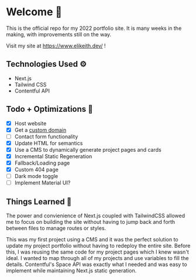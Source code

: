 # Welcome 👋

This is the official repo for my 2022 portfolio site. It is many weeks in the making, with improvements still on the way.

Visit my site at https://www.elikeith.dev/ !

## Technologies Used ⚙️

- Next.js
- Tailwind CSS
- Contentful API

## Todo + Optimizations 📝

- [x] Host website
- [x] Get a [custom domain](https://www.elikeith.dev/)
- [ ] Contact form functionality
- [x] Update HTML for semantics
- [x] Use a CMS to dynamically generate project pages and cards
- [x] Incremental Static Regeneration
- [x] Fallback/Loading page
- [x] Custom 404 page
- [ ] Dark mode toggle
- [ ] Implement Material UI?

## Things Learned 🔖

The power and convienience of Next.js coupled with TailwindCSS allowed me to focus on building the site without having to jump back and forth between files to manage routes or styles.

This was my first project using a CMS and it was the perfect solution to update my project portfolio without having to redeploy the entire site. Before this, I was reusing the same code for my project pages which I knew wasn't ideal. I wanted to map through all of my projects and use variables to fill the details. Contentful's Space API was exactly what I needed and was easy to implement while maintaining Next.js static generation.

